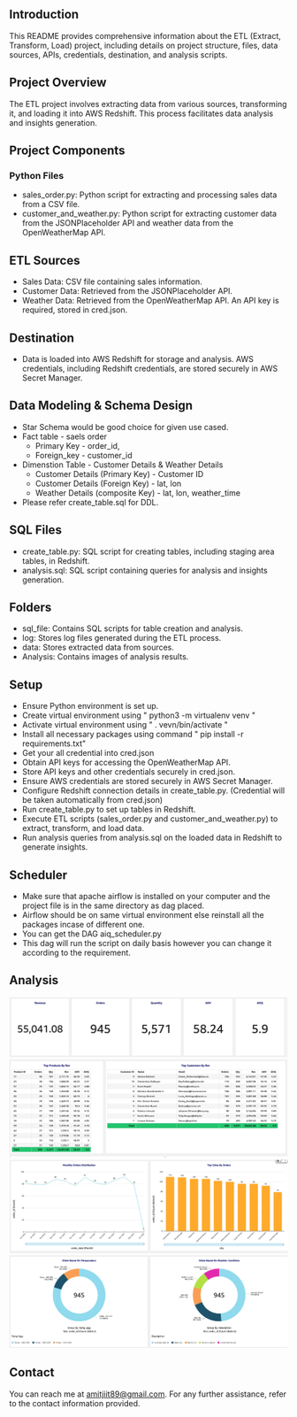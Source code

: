 ## Introduction
This README provides comprehensive information about the ETL (Extract, Transform, Load) project, including details on project structure, files, data sources, APIs, credentials, destination, and analysis scripts.

## Project Overview
The ETL project involves extracting data from various sources, transforming it, and loading it into AWS Redshift. This process facilitates data analysis and insights generation.

## Project Components
### Python Files
* sales_order.py: Python script for extracting and processing sales data from a CSV file.
* customer_and_weather.py: Python script for extracting customer data from the JSONPlaceholder API and weather data from the OpenWeatherMap API.
## ETL Sources
* Sales Data: CSV file containing sales information.
* Customer Data: Retrieved from the JSONPlaceholder API.
* Weather Data: Retrieved from the OpenWeatherMap API. An API key is required, stored in cred.json.
## Destination
* Data is loaded into AWS Redshift for storage and analysis. AWS credentials, including Redshift credentials, are stored securely in AWS Secret Manager.

## Data Modeling & Schema Design
* Star Schema would be good choice for given use cased.
* Fact table - saels order
  * Primary Key - order_id,
  * Foreign_key - customer_id
* Dimenstion Table - Customer Details & Weather Details
  * Customer Details (Primary Key) - Customer ID
  * Customer Details (Foreign Key) - lat, lon
  * Weather Details (composite Key) - lat, lon, weather_time
* Please refer create_table.sql for DDL. 

## SQL Files
* create_table.py: SQL script for creating tables, including staging area tables, in Redshift.
* analysis.sql: SQL script containing queries for analysis and insights generation.
## Folders
* sql_file: Contains SQL scripts for table creation and analysis.
* log: Stores log files generated during the ETL process.
* data: Stores extracted data from sources.
* Analysis: Contains images of analysis results.

## Setup
* Ensure Python environment is set up.
* Create virtual environment using " python3 -m virtualenv venv "
* Activate virtual environment using " . vevn/bin/activate "
* Install all necessary packages using command " pip install -r requirements.txt"
* Get your all credential into cred.json
* Obtain API keys for accessing the OpenWeatherMap API.
* Store API keys and other credentials securely in cred.json.
* Ensure AWS credentials are stored securely in AWS Secret Manager.
* Configure Redshift connection details in create_table.py. (Credential will be taken automatically from cred.json) 
* Run create_table.py to set up tables in Redshift.
* Execute ETL scripts (sales_order.py and customer_and_weather.py) to extract, transform, and load data.
* Run analysis queries from analysis.sql on the loaded data in Redshift to generate insights.
  
## Scheduler
* Make sure that apache airflow is installed on your computer and the project file is in the same directory as dag placed.
* Airflow should be on same virtual environment else reinstall all the packages incase of different one.
* You can get the DAG aiq_scheduler.py
* This dag will run the script on daily basis however you can change it according to the requirement.
  
## Analysis
![Lifetime Sales](Analysis/LifeTime_Rev_Order_AOQ_AOV.jpeg)
![Top Sales By Product Or Customer](Analysis/Top_Products_And_Customers_By_Rev.jpeg)
![Order Distribution](Analysis/order_distribution.jpeg)
![orders_based_on_weather_condition](Analysis/orders_based_on_weather_condition.jpeg)


## Contact
You can reach me at amitjiit89@gmail.com. For any further assistance, refer to the contact information provided.






